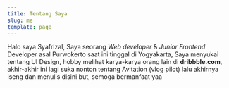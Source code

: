 ```yaml
---
title: Tentang Saya
slug: me
template: page
---
```


Halo saya Syafrizal,
Saya seorang *Web developer* & *Junior Frontend* Developer asal Purwokerto saat ini tinggal di Yogyakarta, 
Saya menyukai tentang UI Design, hobby melihat karya-karya orang lain di **dribbble.com**,
akhir-akhir ini lagi suka nonton tentang Avitation (vlog pilot) 
lalu akhirnya iseng dan menulis disini but, semoga bermanfaat yaa

<!-- ![Me](../images/saprol.png) -->
